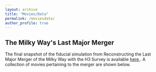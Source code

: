 ```yaml
---
layout: archive
title: "Movies/Data"
permalink: /moviesdata/
author_profile: true
---
```


The Milky Way's Last Major Merger
---------------------------------------
The final snapshot of the fiducial simulation from Reconstructing the Last Major Merger of the Milky Way with the H3 Survey is available [here ](https://dataverse.harvard.edu/dataset.xhtml?persistentId=doi:10.7910/DVN/UFVSTH). A collection of movies pertaining to the merger are shown below.

